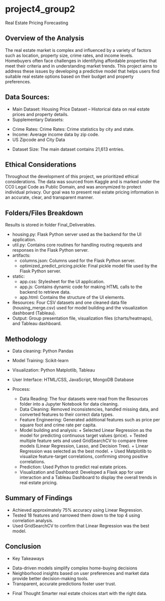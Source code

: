 # project4_group2

Real Estate Pricing Forecasting

## Overview of the Analysis

The real estate market is complex and influenced by a variety of factors such as location, property size, crime rates, and income levels. Homebuyers often face challenges in identifying affordable properties that meet their criteria and in understanding market trends. This project aims to address these issues by developing a predictive model that helps users find suitable real estate options based on their budget and property preferences.

## Data Sources:

* Main Dataset: Housing Price Dataset – Historical data on real estate prices and property details.
* Supplementary Datasets:
 - Crime Rates: Crime Rates: Crime statistics by city and state.
 - Income: Average income data by zip code.
 - US Zipcode and City Data

* Dataset Size: The main dataset contains 21,613 entries.

 ## Ethical Considerations

Throughout the development of this project, we prioritized ethical considerations. The data was sourced from Kaggle and is marked under the CC0 Legal Code as Public Domain, and was anonymized to protect individual privacy. Our goal was to present real estate pricing information in an accurate, clear, and transparent manner.

## Folders/Files Breakdown

Results is stored in folder Final_Deliverables.
- housing.py: Flask Python server used as the backend for the UI application.
- util.py: Contains core routines for handling routing requests and responses in the Flask Python server.
- artifacts:
    + columns.json: Columns used for the Flask Python server.
    + optimized_predict_pricing.pickle: Final pickle model file used by the Flask Python server.
- static:
    + app.css: Stylesheet for the UI application.
    + app.js: Contains dynamic code for making HTML calls to the backend to retrieve data.
    + app.html: Contains the structure of the UI elements.
- Resources: Four CSV datasets and one cleaned data file (housing_merge.csv) used for model building and the visualization dashboard (Tableau).
- Output: Group presentation file, visualization files (charts/heatmaps), and Tableau dashboard.

## Methodology

* Data cleaning: Python Pandas
* Model Training: Scikit-learn
* Visualization: Python Matplotlib, Tableau
* User Interface: HTML/CSS, JavaScript, MongoDB Database

* Process:
  - Data Reading: The four datasets were read from the Resources folder into a Jupyter Notebook for data cleaning.
  - Data Cleaning: Removed inconsistencies, handled missing data, and converted features to their correct data types.
  - Feature Engineering: Generated additional features such as price per square foot and crime rate per capita.
  - Model building and analysis: 
        + Selected Linear Regression as the model for predicting continuous target values (price).
        + Tested multiple feature sets and used GridSearchCV to compare three models (Linear Regression, Lasso, and Decision Tree).
        + Linear Regression was selected as the best model.
        + Used Matplotlib to visualize feature-target correlations, confirming strong positive correlations.
  - Prediction: Used Python to predict real estate prices.
  - Visualization and Dashboard: Developed a Flask app for user interaction and a Tableau Dashboard to display the overall trends in real estate pricing.

## Summary of Findings

 - Achieved approximately 75% accuracy using Linear Regression.
 - Tested 18 features and narrowed them down to the top 4 using correlation analysis.
 - Used GridSearchCV to confirm that Linear Regression was the best model.

## Conclusion

* Key Takeaways
 - Data-driven models simplify complex home-buying decisions
 - Neighborhood insights based on user preferences and market data provide better decision-making tools.
 - Transparent, accurate predictions foster user trust.
* Final Thought
Smarter real estate choices start with the right data.

